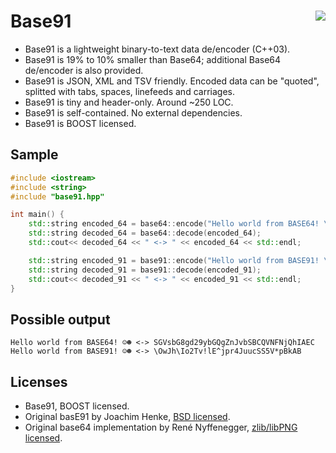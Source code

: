 Base91 <a href="https://travis-ci.org/r-lyeh/base91"><img src="https://api.travis-ci.org/r-lyeh/base91.svg?branch=master" align="right" /></a>
======

- Base91 is a lightweight binary-to-text data de/encoder (C++03).
- Base91 is 19% to 10% smaller than Base64; additional Base64 de/encoder is also provided.
- Base91 is JSON, XML and TSV friendly. Encoded data can be "quoted", splitted with tabs, spaces, linefeeds and carriages.
- Base91 is tiny and header-only. Around ~250 LOC.
- Base91 is self-contained. No external dependencies.
- Base91 is BOOST licensed.

## Sample
```c++
#include <iostream>
#include <string>
#include "base91.hpp"

int main() {
    std::string encoded_64 = base64::encode("Hello world from BASE64! \x1\x2");
    std::string decoded_64 = base64::decode(encoded_64);
    std::cout<< decoded_64 << " <-> " << encoded_64 << std::endl;

    std::string encoded_91 = base91::encode("Hello world from BASE91! \x1\x2");
    std::string decoded_91 = base91::decode(encoded_91);
    std::cout<< decoded_91 << " <-> " << encoded_91 << std::endl;
}
```

## Possible output
```
Hello world from BASE64! ☺☻ <-> SGVsbG8gd29ybGQgZnJvbSBCQVNFNjQhIAEC
Hello world from BASE91! ☺☻ <-> \OwJh\Io2Tv!lE^jpr4JuucSS5V*pBkAB
```

## Licenses
- Base91, BOOST licensed.
- Original basE91 by Joachim Henke, [BSD licensed](http://base91.sourceforge.net/).
- Original base64 implementation by René Nyffenegger, [zlib/libPNG licensed](http://www.adp-gmbh.ch/cpp/common/base64.html).

